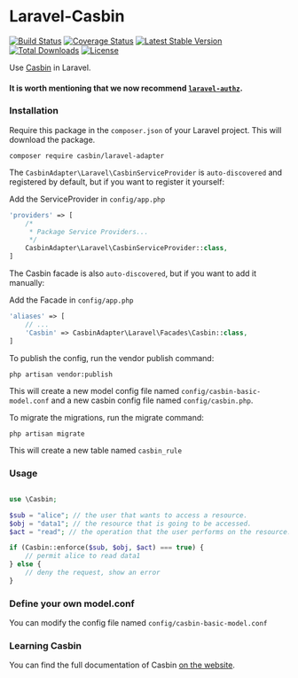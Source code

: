 # Laravel-Casbin

[![Build Status](https://travis-ci.org/php-casbin/laravel-casbin.svg?branch=master)](https://travis-ci.org/php-casbin/laravel-casbin)
[![Coverage Status](https://coveralls.io/repos/github/php-casbin/laravel-casbin/badge.svg)](https://coveralls.io/github/php-casbin/laravel-casbin)
[![Latest Stable Version](https://poser.pugx.org/casbin/laravel-adapter/v/stable)](https://packagist.org/packages/casbin/laravel-adapter)
[![Total Downloads](https://poser.pugx.org/casbin/laravel-adapter/downloads)](https://packagist.org/packages/casbin/laravel-adapter)
[![License](https://poser.pugx.org/casbin/laravel-adapter/license)](https://packagist.org/packages/casbin/laravel-adapter)

Use [Casbin](https://github.com/php-casbin/php-casbin) in Laravel.

#### It is worth mentioning that we now recommend [`laravel-authz`](https://github.com/php-casbin/laravel-authz).

### Installation

Require this package in the `composer.json` of your Laravel project. This will download the package.

```
composer require casbin/laravel-adapter
```

The `CasbinAdapter\Laravel\CasbinServiceProvider` is `auto-discovered` and registered by default, but if you want to register it yourself:

Add the ServiceProvider in `config/app.php`

```php
'providers' => [
    /*
     * Package Service Providers...
     */
    CasbinAdapter\Laravel\CasbinServiceProvider::class,
]
```

The Casbin facade is also `auto-discovered`, but if you want to add it manually:

Add the Facade in `config/app.php`

```php
'aliases' => [
    // ...
    'Casbin' => CasbinAdapter\Laravel\Facades\Casbin::class,
]
```

To publish the config, run the vendor publish command:

```
php artisan vendor:publish
```

This will create a new model config file named `config/casbin-basic-model.conf` and a new casbin config file named `config/casbin.php`.


To migrate the migrations, run the migrate command:

```
php artisan migrate
```

This will create a new table named `casbin_rule`


### Usage

```php

use \Casbin;

$sub = "alice"; // the user that wants to access a resource.
$obj = "data1"; // the resource that is going to be accessed.
$act = "read"; // the operation that the user performs on the resource.

if (Casbin::enforce($sub, $obj, $act) === true) {
    // permit alice to read data1
} else {
    // deny the request, show an error
}

```

### Define your own model.conf

You can modify the config file named `config/casbin-basic-model.conf`

### Learning Casbin

You can find the full documentation of Casbin [on the website](https://casbin.org/).
